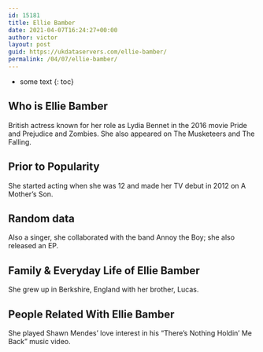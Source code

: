 ```yaml
---
id: 15181
title: Ellie Bamber
date: 2021-04-07T16:24:27+00:00
author: victor
layout: post
guid: https://ukdataservers.com/ellie-bamber/
permalink: /04/07/ellie-bamber/
---
```


* some text
{: toc}


## Who is Ellie Bamber



British actress known for her role as Lydia Bennet in the 2016 movie Pride and Prejudice and Zombies. She also appeared on The Musketeers and The Falling.

                
                
                
## Prior to Popularity



She started acting when she was 12 and made her TV debut in 2012 on A Mother&#8217;s Son.

                
                
                
## Random data



Also a singer, she collaborated with the band Annoy the Boy; she also released an EP.

                
                
                
## Family & Everyday Life of Ellie Bamber



She grew up in Berkshire, England with her brother, Lucas.

                
                
                
## People Related With Ellie Bamber



She played Shawn Mendes&#8217; love interest in his &#8220;There&#8217;s Nothing Holdin&#8217; Me Back&#8221; music video.

                
              
            
          
          
          